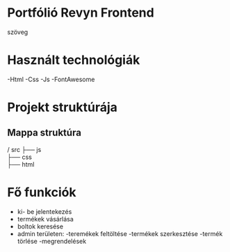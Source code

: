 # Portfólió Revyn Frontend
szöveg


# Használt technológiák
-Html
-Css
-Js
-FontAwesome


# Projekt struktúrája
## Mappa struktúra
/ src 
├── js    
├── css        
├── html       

# Fő funkciók
- ki- be jelentekezés
- termékek vásárlása
- boltok keresése
- admin területen:
    -teremékek feltöltése
    -termékek szerkesztése
    -termék törlése
    -megrendelések    

